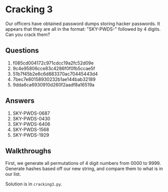 # Cracking 3
Our officers have obtained password dumps storing hacker passwords. It appears that they are all in the format: "SKY-PWDS-" followed by 4 digits. Can you crack them?

## Questions
1. f085cd004172c971cdcc19a2fc52d09e
2. 9c4e95806cce83c4286f0f0fb5ccae5f
3. 51b7f45b2e6c6d883370ac70445443d4
4. 7bec7e80158930232b1ae144bab32189
5. 9dda6ca6930910d260f2aadf8a16519a

## Answers
1. SKY-PWDS-0687
2. SKY-PWDS-0430
3. SKY-PWDS-6406
4. SKY-PWDS-1568
5. SKY-PWDS-1929

## Walkthroughs
First, we generate all permutations of 4 digit numbers from 0000 to 9999. Generate hashes based off our new string, and compare them to what is in our list.

Solution is in `cracking3.py`.
